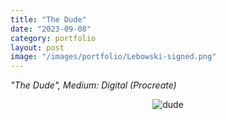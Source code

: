 ```yaml
---
title: "The Dude"
date: "2023-09-08"
category: portfolio
layout: post
image: "/images/portfolio/Lebowski-signed.png"
---
```

*"The Dude", Medium: Digital (Procreate)*

<p align="center">
<span class="image fit"><img src='/images/portfolio/Lebowski-signed.png' alt="dude"/></span>
</p>
